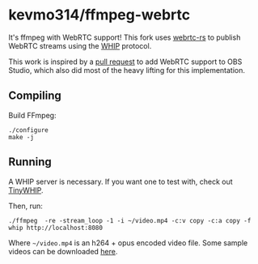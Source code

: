 # kevmo314/ffmpeg-webrtc

It's ffmpeg with WebRTC support! This fork uses [webrtc-rs](https://github.com/webrtc-rs/webrtc) to publish WebRTC streams using the [WHIP](https://datatracker.ietf.org/doc/draft-ietf-wish-whip/) protocol.

This work is inspired by a [pull request](https://github.com/obsproject/obs-studio/pull/7926) to add WebRTC support to OBS Studio, which also did most of the heavy lifting for this implementation.

## Compiling

Build FFmpeg:

```
./configure
make -j
```

## Running

A WHIP server is necessary. If you want one to test with, check out [TinyWHIP](https://github.com/kevmo314/tinywhip).

Then, run:

```
./ffmpeg  -re -stream_loop -1 -i ~/video.mp4 -c:v copy -c:a copy -f whip http://localhost:8080
```

Where `~/video.mp4` is an h264 + opus encoded video file. Some sample videos can be downloaded [here](https://test-videos.co.uk/bigbuckbunny/mp4-h264).